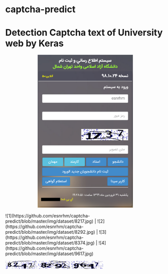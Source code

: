 # captcha-predict

# Detection Captcha text of University web by Keras

<p align="center">
  <img width="300" height="480" src="https://github.com/esnrhm/captcha-predict/blob/master/img/web.png">
</p>
![1](https://github.com/esnrhm/captcha-predict/blob/master/img/dataset/8217.jpg)  |  ![2](https://github.com/esnrhm/captcha-predict/blob/master/img/dataset/8292.jpg) | ![3](https://github.com/esnrhm/captcha-predict/blob/master/img/dataset/8374.jpg)  |  ![4](https://github.com/esnrhm/captcha-predict/blob/master/img/dataset/9617.jpg)
<p float="left">
  <img src="https://github.com/esnrhm/captcha-predict/blob/master/img/dataset/8217.jpg" width="100" />
  <img src="https://github.com/esnrhm/captcha-predict/blob/master/img/dataset/8292.jpg" width="100" /> 
  <img src="https://github.com/esnrhm/captcha-predict/blob/master/img/dataset/9617.jpg" width="100" />
</p>
